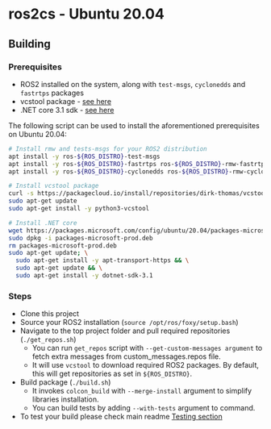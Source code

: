 # ros2cs - Ubuntu 20.04

## Building

### Prerequisites

- ROS2 installed on the system, along with `test-msgs`, `cyclonedds` and `fastrtps` packages
- vcstool package - [see here](https://github.com/dirk-thomas/vcstool)
- .NET core 3.1 sdk - [see here](https://www.microsoft.com/net/learn/get-started)

The following script can be used to install the aforementioned prerequisites on Ubuntu 20.04:

```bash
# Install rmw and tests-msgs for your ROS2 distribution
apt install -y ros-${ROS_DISTRO}-test-msgs
apt install -y ros-${ROS_DISTRO}-fastrtps ros-${ROS_DISTRO}-rmw-fastrtps-cpp
apt install -y ros-${ROS_DISTRO}-cyclonedds ros-${ROS_DISTRO}-rmw-cyclonedds-cpp

# Install vcstool package
curl -s https://packagecloud.io/install/repositories/dirk-thomas/vcstool/script.deb.sh | sudo bash
sudo apt-get update
sudo apt-get install -y python3-vcstool

# Install .NET core
wget https://packages.microsoft.com/config/ubuntu/20.04/packages-microsoft-prod.deb -O packages-microsoft-prod.deb
sudo dpkg -i packages-microsoft-prod.deb
rm packages-microsoft-prod.deb
sudo apt-get update; \
  sudo apt-get install -y apt-transport-https && \
  sudo apt-get update && \
  sudo apt-get install -y dotnet-sdk-3.1
```

### Steps

- Clone this project
- Source your ROS2 installation (`source /opt/ros/foxy/setup.bash`)
- Navigate to the top project folder and pull required repositories (`./get_repos.sh`)
  - You can run `get_repos` script with `--get-custom-messages argument` to fetch extra messages from custom_messages.repos file.
  - It will use `vcstool` to download required ROS2 packages. By default, this will get repositories as set in `${ROS_DISTRO}`.
- Build package (`./build.sh`)
  - It invokes `colcon_build` with `--merge-install` argument to simplify libraries installation.
  - You can build tests by adding `--with-tests` argument to command.
- To test your build please check main readme [Testing section](README.md#testing)
